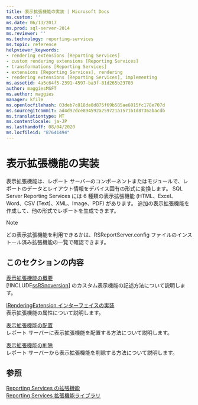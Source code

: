 ```yaml
---
title: 表示拡張機能の実装 | Microsoft Docs
ms.custom: ''
ms.date: 06/13/2017
ms.prod: sql-server-2014
ms.reviewer: ''
ms.technology: reporting-services
ms.topic: reference
helpviewer_keywords:
- rendering extensions [Reporting Services]
- custom rendering extensions [Reporting Services]
- transformations [Reporting Services]
- extensions [Reporting Services], rendering
- rendering extensions [Reporting Services], implementing
ms.assetid: 4a5c64f5-2391-4597-ba3f-81d265b23703
author: maggiesMSFT
ms.author: maggies
manager: kfile
ms.openlocfilehash: 03deb7c818de8d875f69b585ae6015fc178e707d
ms.sourcegitcommit: ad4d92dce894592a259721a1571b1d8736abacdb
ms.translationtype: MT
ms.contentlocale: ja-JP
ms.lasthandoff: 08/04/2020
ms.locfileid: "87641494"
---
```

# <a name="implementing-a-rendering-extension"></a>表示拡張機能の実装
  表示拡張機能は、レポート サーバーのコンポーネントまたはモジュールで、レポートのデータとレイアウト情報をデバイス固有の形式に変換します。 SQL Server Reporting Services には 6 種類の表示拡張機能 (HTML、Excel、Word、CSV (Text)、XML、Image、PDF) があります。 追加の表示拡張機能を作成して、他の形式でレポートを生成できます。  
  
> [!NOTE]  
>  どの表示拡張機能を利用できるかは、RSReportServer.config ファイルのインストール済み拡張機能の一覧で確認できます。  
  
## <a name="in-this-section"></a>このセクションの内容  
 [表示拡張機能の概要](rendering-extensions-overview.md)  
 [!INCLUDE[ssRSnoversion](../../../includes/ssrsnoversion-md.md)] のカスタム表示機能の記述方法について説明します。  
  
 [IRenderingExtension インターフェイスの実装](implementing-the-irenderingextension-interface.md)  
 表示拡張機能の属性について説明します。  
  
 [表示拡張機能の配置](deploying-a-rendering-extension.md)  
 レポート サーバーに表示拡張機能を配置する方法について説明します。  
  
 [表示拡張機能の削除](removing-a-rendering-extension.md)  
 レポート サーバーから表示拡張機能を削除する方法について説明します。  
  
## <a name="see-also"></a>参照  
 [Reporting Services の拡張機能](../reporting-services-extensions.md)   
 [Reporting Services 拡張機能ライブラリ](../reporting-services-extension-library.md)  
  
  
